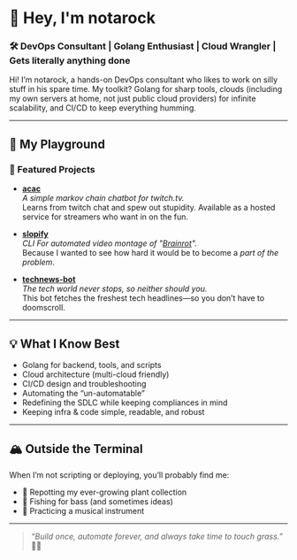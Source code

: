 # 👋 Hey, I'm notarock

### 🛠️ DevOps Consultant | Golang Enthusiast | Cloud Wrangler | Gets literally anything done

Hi! I’m notarock, a hands-on DevOps consultant who likes to work on silly stuff in his spare time. My toolkit? Golang for sharp tools, clouds (including my own servers at home, not just public cloud providers) for infinite scalability, and CI/CD to keep everything humming.

---

## 🚀 My Playground

### 📌 Featured Projects

- **[acac](https://github.com/notarock/acac)**  
  _A simple markov chain chatbot for twitch.tv._  
  Learns from twitch chat and spew out stupidity. Available as a hosted service for streamers who want in on the fun.

- **[slopify](https://github.com/notarock/slopify)**  
  _CLI For automated video montage of "[Brainrot](https://en.wikipedia.org/wiki/Brain_rot)"._  
  Because I wanted to see how hard it would be to become a *part of the problem*.

- **[technews-bot](https://github.com/notarock/technews-bot)**  
  _The tech world never stops, so neither should you._  
  This bot fetches the freshest tech headlines—so you don’t have to doomscroll.

---

## 💡 What I Know Best

- Golang for backend, tools, and scripts
- Cloud architecture (multi-cloud friendly)
- CI/CD design and troubleshooting
- Automating the “un-automatable”
- Redefining the SDLC while keeping compliances in mind
- Keeping infra & code simple, readable, and robust

---

## 🏔️ Outside the Terminal

When I’m not scripting or deploying, you’ll probably find me:

- 🌵 Repotting my ever-growing plant collection
- 🎣 Fishing for bass (and sometimes ideas)
- 🎹 Practicing a musical instrument

---

> _“Build once, automate forever, and always take time to touch grass.”_ 🌱🎣
